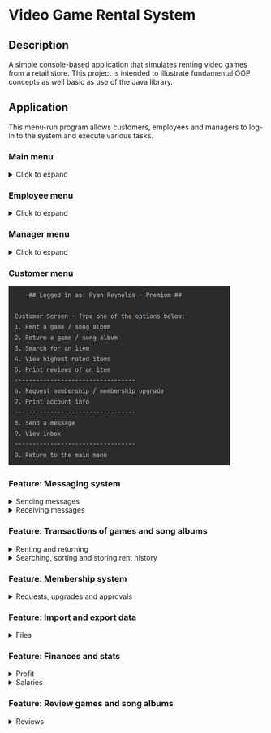 # Video Game Rental System
## Description
A simple console-based application that simulates renting video games from a retail store.
This project is intended to illustrate fundamental OOP concepts as well basic as use of the Java library.

## Application
This menu-run program allows customers, employees and managers to log-in to the system and execute various tasks.

<!--- <kbd> <img src="Main_menu.png" /> </kbd> --->

### Main menu

<details>
<summary>Click to expand</summary>

![Main menu](Main_menu.png)

</details>

### Employee menu

<details>
<summary>Click to expand</summary>

![Main menu](Employee_menu.png)
</details>

### Manager menu

<details>
<summary>Click to expand</summary>

![Main menu](Manager_menu.png)
</details>


### Customer menu

![Main menu](Customer_menu.png)

### Feature: Messaging system
 
<details>
 <summary>Sending messages</summary>

![Main menu](Send_msg.png)
</details>

<details>
 <summary>Receiving messages</summary>

![Main menu](Receive_msg.png)
</details>

### Feature: Transactions of games and song albums

<details>
 <summary>Renting and returning</summary>

>Games and songs can be rented and returned by Customers. The dates of the rental and the return are used to calculate the cost.
</details>

<details>
 <summary>Searching, sorting and storing rent history</summary>

> Games and songs can be sorted and searched based on ratings or year.
A manager can view and store a complete rental history (item, cost, renter, profit).
</details>



### Feature: Membership system

<details>
 <summary>Requests, upgrades and approvals</summary>

> Memberships are granted to customers based on their level of spending. Customers can
request an upgrade, and Employees can approve these requests. Responses are sent to the customer's inbox.
</details>

### Feature: Import and export data

<details>
 <summary>Files</summary>

> Files to import can include mixed content, including Employee data, stock items, and Customers.
Transaction history can be exported to file.
</details>

### Feature: Finances and stats

<details>
 <summary>Profit</summary>

> Managers can view the most profitable items, the most profitable customers and the rent-frequency of each stock item.
</details>

<details>
 <summary>Salaries</summary>

> Managers can view the calculated net salary of employees, taxed at 30%. Salary bonuses are rewarded based on the age range of the Employee.
</details>

### Feature: Review games and song albums

<details>
 <summary>Reviews</summary>

> Games and songs can be rated and reviewed by a customer who has rented the item. The average rating of each stock item is also available.
</details>



